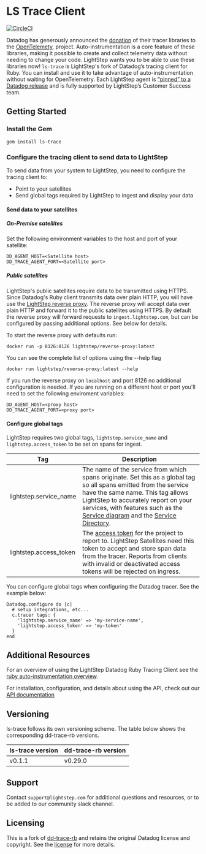 # LS Trace Client

[![CircleCI](https://circleci.com/gh/lightstep/dd-trace-rb/tree/master.svg?style=svg)](https://circleci.com/gh/lightstep/dd-trace-rb/tree/master)

Datadog has generously announced the [donation](https://www.datadoghq.com/blog/opentelemetry-instrumentation) of their tracer libraries to the [OpenTelemety](https://opentelemetry.io/), project. Auto-instrumentation is a core feature of these libraries, making it possible to create and collect telemetry data without needing to change your code. LightStep wants you to be able to use these libraries now! `ls-trace` is LightStep's fork of Datadog’s tracing client for Ruby. You can install and use it to take advantage of auto-instrumentation without waiting for OpenTelemetry. Each LightStep agent is [“pinned” to a Datadog release](#versioning) and is fully supported by LightStep’s Customer Success team.

## Getting Started

### Install the Gem

```
gem install ls-trace
```

### Configure the tracing client to send data to LightStep

To send data from your system to LightStep, you need to configure the tracing client to:

* Point to your satellites
* Send global tags required by LightStep to ingest and display your data

#### Send data to your satellites

##### On-Premise satellites

Set the following environment variables to the host and port of your satellite:

```
DD_AGENT_HOST=<Satellite host>
DD_TRACE_AGENT_PORT=<Satellite port>
```

##### Public satellites

LightStep's public satellites require data to be transmitted using HTTPS. Since Datadog's Ruby client transmits data over plain HTTP, you will have use the [LightStep reverse proxy][ls-reverse-proxy]. The reverse proxy will accept data over plain HTTP and forward it to the public satellites using HTTPS. By default the reverse proxy will forward requests to `ingest.lightstep.com`, but can be configured by passing additional options. See below for details.

To start the reverse proxy with defaults run:

```
docker run -p 8126:8126 lightstep/reverse-proxy:latest
```

You can see the complete list of options using the --help flag

```
docker run lightstep/reverse-proxy:latest --help
```

If you run the reverse proxy on `localhost` and port 8126 no additional configuration is needed. If you are running on a different host or port you'll need to set the following enviroment variables:

```
DD_AGENT_HOST=<proxy host>
DD_TRACE_AGENT_PORT=<proxy port>
```

#### Configure global tags

LightStep requires two global tags, `lightstep.service_name` and `lightstep.access_token` to be set on spans for ingest.

| Tag | Description |
|-----|--------|
| lightstep.service_name | The name of the service from which spans originate. Set this as a global tag so all spans emitted from the service have the same name. This tag allows LightStep to accurately report on your services, with features such as the [Service diagram][ls-service-diagram] and the [Service Directory][ls-service-directory].
| lightstep.access_token | The [access token][ls-access-tokens] for the project to report to. LightStep Satellites need this token to accept and store span data from the tracer. Reports from clients with invalid or deactivated access tokens will be rejected on ingress.

You can configure global tags when configuring the Datadog tracer. See the example below:

```
Datadog.configure do |c|
  # setup integrations, etc...
  c.tracer tags: {
    'lightstep.service_name' => 'my-service-name',
    'lightstep.access_token' => 'my-token'
  }
end
```

## Additional Resources

For an overview of using the LightStep Datadog Ruby Tracing Client see the [ruby auto-instrumentation overview][auto-instrumentation overview].

For installation, configuration, and details about using the API, check out our [API documentation][api docs]

## Versioning

ls-trace follows its own versioning scheme. The table below shows the corresponding dd-trace-rb versions.

| ls-trace version | dd-trace-rb version |
|------------------|---------------------|
| v0.1.1           | v0.29.0             |

## Support

Contact `support@lightstep.com` for additional questions and resources, or to be added to our community slack channel.

## Licensing

This is a fork of [dd-trace-rb][dd-trace-rb repo] and retains the original Datadog license and copyright. See the [license][license file] for more details.

[ls-reverse-proxy]: https://github.com/lightstep/reverse-proxy
[ls-service-diagram]: https://docs.lightstep.com/docs/view-service-hierarchy-and-performance
[ls-service-directory]: https://docs.lightstep.com/docs/view-individual-service-performance
[ls-access-tokens]: https://docs.lightstep.com/docs/create-and-use-access-tokens
[auto-instrumentation overview]: https://docs.lightstep.com/docs/ruby-auto-instrumentation#section-configure-libraries
[api docs]: https://github.com/lightstep/dd-trace-rb/blob/master/docs/GettingStarted.md
[dd-trace-rb repo]: https://github.com/DataDog/dd-trace-rb
[license file]: https://github.com/lightstep/dd-trace-rb/blob/master/LICENSE
